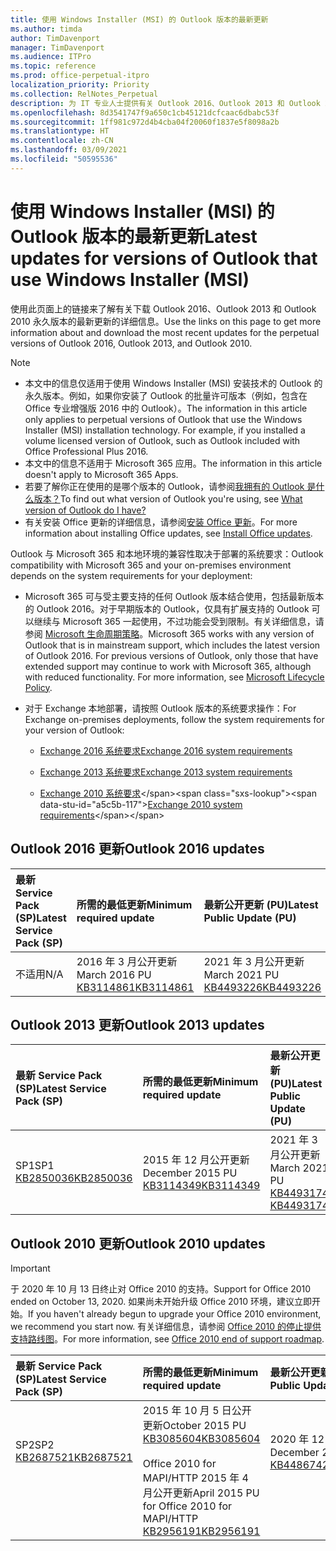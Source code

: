 ```yaml
---
title: 使用 Windows Installer (MSI) 的 Outlook 版本的最新更新
ms.author: timda
author: TimDavenport
manager: TimDavenport
ms.audience: ITPro
ms.topic: reference
ms.prod: office-perpetual-itpro
localization_priority: Priority
ms.collection: RelNotes_Perpetual
description: 为 IT 专业人士提供有关 Outlook 2016、Outlook 2013 和 Outlook 2010 永久版本的最新更新信息的链接
ms.openlocfilehash: 8d3541747f9a650c1cb45121dcfcaac6dbabc53f
ms.sourcegitcommit: 1ff981c972d4b4cba04f20060f1837e5f8098a2b
ms.translationtype: HT
ms.contentlocale: zh-CN
ms.lasthandoff: 03/09/2021
ms.locfileid: "50595536"
---
```

# <a name="latest-updates-for-versions-of-outlook-that-use-windows-installer-msi"></a><span data-ttu-id="a5c5b-103">使用 Windows Installer (MSI) 的 Outlook 版本的最新更新</span><span class="sxs-lookup"><span data-stu-id="a5c5b-103">Latest updates for versions of Outlook that use Windows Installer (MSI)</span></span>

<span data-ttu-id="a5c5b-104">使用此页面上的链接来了解有关下载 Outlook 2016、Outlook 2013 和 Outlook 2010 永久版本的最新更新的详细信息。</span><span class="sxs-lookup"><span data-stu-id="a5c5b-104">Use the links on this page to get more information about and download the most recent updates for the perpetual versions of Outlook 2016, Outlook 2013, and Outlook 2010.</span></span>
  
> [!NOTE]
> - <span data-ttu-id="a5c5b-p101">本文中的信息仅适用于使用 Windows Installer (MSI) 安装技术的 Outlook 的永久版本。例如，如果你安装了 Outlook 的批量许可版本（例如，包含在 Office 专业增强版 2016 中的 Outlook）。</span><span class="sxs-lookup"><span data-stu-id="a5c5b-p101">The information in this article only applies to perpetual versions of Outlook that use the Windows Installer (MSI) installation technology. For example, if you installed a volume licensed version of Outlook, such as Outlook included with Office Professional Plus 2016.</span></span>
> - <span data-ttu-id="a5c5b-107">本文中的信息不适用于 Microsoft 365 应用。</span><span class="sxs-lookup"><span data-stu-id="a5c5b-107">The information in this article doesn't apply to Microsoft 365 Apps.</span></span>
> - <span data-ttu-id="a5c5b-108">若要了解你正在使用的是哪个版本的 Outlook，请参阅[我拥有的 Outlook 是什么版本？](https://support.office.com/article/b3a9568c-edb5-42b9-9825-d48d82b2257c)</span><span class="sxs-lookup"><span data-stu-id="a5c5b-108">To find out what version of Outlook you're using, see [What version of Outlook do I have?](https://support.office.com/article/b3a9568c-edb5-42b9-9825-d48d82b2257c)</span></span>
> - <span data-ttu-id="a5c5b-109">有关安装 Office 更新的详细信息，请参阅[安装 Office 更新](https://support.office.com/article/2ab296f3-7f03-43a2-8e50-46de917611c5)。</span><span class="sxs-lookup"><span data-stu-id="a5c5b-109">For more information about installing Office updates, see [Install Office updates](https://support.office.com/article/2ab296f3-7f03-43a2-8e50-46de917611c5).</span></span> 
  
<span data-ttu-id="a5c5b-110">Outlook 与 Microsoft 365 和本地环境的兼容性取决于部署的系统要求：</span><span class="sxs-lookup"><span data-stu-id="a5c5b-110">Outlook compatibility with Microsoft 365 and your on-premises environment depends on the system requirements for your deployment:</span></span>
  
- <span data-ttu-id="a5c5b-p102">Microsoft 365 可与受主要支持的任何 Outlook 版本结合使用，包括最新版本的 Outlook 2016。对于早期版本的 Outlook，仅具有扩展支持的 Outlook 可以继续与 Microsoft 365 一起使用，不过功能会受到限制。有关详细信息，请参阅 [Microsoft 生命周期策略](https://support.microsoft.com/lifecycle)。</span><span class="sxs-lookup"><span data-stu-id="a5c5b-p102">Microsoft 365 works with any version of Outlook that is in mainstream support, which includes the latest version of Outlook 2016. For previous versions of Outlook, only those that have extended support may continue to work with Microsoft 365, although with reduced functionality. For more information, see [Microsoft Lifecycle Policy](https://support.microsoft.com/lifecycle).</span></span>
    
- <span data-ttu-id="a5c5b-114">对于 Exchange 本地部署，请按照 Outlook 版本的系统要求操作：</span><span class="sxs-lookup"><span data-stu-id="a5c5b-114">For Exchange on-premises deployments, follow the system requirements for your version of Outlook:</span></span>
    
  - [<span data-ttu-id="a5c5b-115">Exchange 2016 系统要求</span><span class="sxs-lookup"><span data-stu-id="a5c5b-115">Exchange 2016 system requirements</span></span>](https://docs.microsoft.com/Exchange/plan-and-deploy/system-requirements)
    
  - [<span data-ttu-id="a5c5b-116">Exchange 2013 系统要求</span><span class="sxs-lookup"><span data-stu-id="a5c5b-116">Exchange 2013 system requirements</span></span>](https://docs.microsoft.com/exchange/exchange-2013-system-requirements-exchange-2013-help)
    
  - <span data-ttu-id="a5c5b-117">[Exchange 2010 系统要求](https://docs.microsoft.com/previous-versions/office/exchange-server-2010/aa996719(v=exchg.141))</span><span class="sxs-lookup"><span data-stu-id="a5c5b-117">[Exchange 2010 system requirements](https://docs.microsoft.com/previous-versions/office/exchange-server-2010/aa996719(v=exchg.141))</span></span>

   
## <a name="outlook-2016-updates"></a><span data-ttu-id="a5c5b-118">Outlook 2016 更新</span><span class="sxs-lookup"><span data-stu-id="a5c5b-118">Outlook 2016 updates</span></span>

|<span data-ttu-id="a5c5b-119">**最新 Service Pack (SP)**</span><span class="sxs-lookup"><span data-stu-id="a5c5b-119">**Latest Service Pack (SP)**</span></span>|<span data-ttu-id="a5c5b-120">**所需的最低更新**</span><span class="sxs-lookup"><span data-stu-id="a5c5b-120">**Minimum required update**</span></span>|<span data-ttu-id="a5c5b-121">**最新公开更新 (PU)**</span><span class="sxs-lookup"><span data-stu-id="a5c5b-121">**Latest Public Update (PU)**</span></span>|
|:-----|:-----|:-----|
|<span data-ttu-id="a5c5b-122">不适用</span><span class="sxs-lookup"><span data-stu-id="a5c5b-122">N/A</span></span>  <br/> |<span data-ttu-id="a5c5b-123">2016 年 3 月公开更新</span><span class="sxs-lookup"><span data-stu-id="a5c5b-123">March 2016 PU</span></span> <br/>[<span data-ttu-id="a5c5b-124">KB3114861</span><span class="sxs-lookup"><span data-stu-id="a5c5b-124">KB3114861</span></span>](https://support.microsoft.com/help/3114861) <br/> |<span data-ttu-id="a5c5b-125">2021 年 3 月公开更新</span><span class="sxs-lookup"><span data-stu-id="a5c5b-125">March 2021 PU</span></span> <br/>[<span data-ttu-id="a5c5b-126">KB4493226</span><span class="sxs-lookup"><span data-stu-id="a5c5b-126">KB4493226</span></span>](https://support.microsoft.com/help/4493226) 

## <a name="outlook-2013-updates"></a><span data-ttu-id="a5c5b-127">Outlook 2013 更新</span><span class="sxs-lookup"><span data-stu-id="a5c5b-127">Outlook 2013 updates</span></span>

|<span data-ttu-id="a5c5b-128">**最新 Service Pack (SP)**</span><span class="sxs-lookup"><span data-stu-id="a5c5b-128">**Latest Service Pack (SP)**</span></span>|<span data-ttu-id="a5c5b-129">**所需的最低更新**</span><span class="sxs-lookup"><span data-stu-id="a5c5b-129">**Minimum required update**</span></span>|<span data-ttu-id="a5c5b-130">**最新公开更新 (PU)**</span><span class="sxs-lookup"><span data-stu-id="a5c5b-130">**Latest Public Update (PU)**</span></span>|
|:-----|:-----|:-----|
|<span data-ttu-id="a5c5b-131">SP1</span><span class="sxs-lookup"><span data-stu-id="a5c5b-131">SP1</span></span>  <br/>[<span data-ttu-id="a5c5b-132">KB2850036</span><span class="sxs-lookup"><span data-stu-id="a5c5b-132">KB2850036</span></span>](https://go.microsoft.com/fwlink/p/?LinkId=512538) <br/> |<span data-ttu-id="a5c5b-133">2015 年 12 月公开更新</span><span class="sxs-lookup"><span data-stu-id="a5c5b-133">December 2015 PU</span></span> <br/>[<span data-ttu-id="a5c5b-134">KB3114349</span><span class="sxs-lookup"><span data-stu-id="a5c5b-134">KB3114349</span></span>](https://support.microsoft.com/kb/3114349) <br/> |<span data-ttu-id="a5c5b-135">2021 年 3 月公开更新</span><span class="sxs-lookup"><span data-stu-id="a5c5b-135">March 2021 PU</span></span> <br/>[<span data-ttu-id="a5c5b-136">KB4493174 </span><span class="sxs-lookup"><span data-stu-id="a5c5b-136">KB4493174 </span></span>](https://support.microsoft.com/help/4493174 )  |
   
## <a name="outlook-2010-updates"></a><span data-ttu-id="a5c5b-137">Outlook 2010 更新</span><span class="sxs-lookup"><span data-stu-id="a5c5b-137">Outlook 2010 updates</span></span>
> [!IMPORTANT]
> <span data-ttu-id="a5c5b-138">于 2020 年 10 月 13 日终止对 Office 2010 的支持。</span><span class="sxs-lookup"><span data-stu-id="a5c5b-138">Support for Office 2010 ended on October 13, 2020.</span></span> <span data-ttu-id="a5c5b-139">如果尚未开始升级 Office 2010 环境，建议立即开始。</span><span class="sxs-lookup"><span data-stu-id="a5c5b-139">If you haven't already begun to upgrade your Office 2010 environment, we recommend you start now.</span></span> <span data-ttu-id="a5c5b-140">有关详细信息，请参阅 [Office 2010 的停止提供支持路线图](https://docs.microsoft.com/DeployOffice/office-2010-end-support-roadmap)。</span><span class="sxs-lookup"><span data-stu-id="a5c5b-140">For more information, see [Office 2010 end of support roadmap](https://docs.microsoft.com/DeployOffice/office-2010-end-support-roadmap).</span></span>

|<span data-ttu-id="a5c5b-141">**最新 Service Pack (SP)**</span><span class="sxs-lookup"><span data-stu-id="a5c5b-141">**Latest Service Pack (SP)**</span></span>|<span data-ttu-id="a5c5b-142">**所需的最低更新**</span><span class="sxs-lookup"><span data-stu-id="a5c5b-142">**Minimum required update**</span></span>|<span data-ttu-id="a5c5b-143">**最新公开更新 (PU)**</span><span class="sxs-lookup"><span data-stu-id="a5c5b-143">**Latest Public Update (PU)**</span></span>|
|:-----|:-----|:-----|
|<span data-ttu-id="a5c5b-144">SP2</span><span class="sxs-lookup"><span data-stu-id="a5c5b-144">SP2</span></span> <br/>[<span data-ttu-id="a5c5b-145">KB2687521</span><span class="sxs-lookup"><span data-stu-id="a5c5b-145">KB2687521</span></span>](https://go.microsoft.com/fwlink/p/?LinkId=512542) <br><br><br><br/> |<span data-ttu-id="a5c5b-146">2015 年 10 月 5 日公开更新</span><span class="sxs-lookup"><span data-stu-id="a5c5b-146">October 2015 PU</span></span> <br/> [<span data-ttu-id="a5c5b-147">KB3085604</span><span class="sxs-lookup"><span data-stu-id="a5c5b-147">KB3085604</span></span>](https://support.microsoft.com/kb/3085604) <br/><br/>  <span data-ttu-id="a5c5b-148">Office 2010 for MAPI/HTTP 2015 年 4 月公开更新</span><span class="sxs-lookup"><span data-stu-id="a5c5b-148">April 2015 PU for Office 2010 for MAPI/HTTP</span></span> <br/> [<span data-ttu-id="a5c5b-149">KB2956191</span><span class="sxs-lookup"><span data-stu-id="a5c5b-149">KB2956191</span></span>](https://support.microsoft.com/help/2956191/april-14-2015-update-for-office-2010-kb2956191) <br/> |<span data-ttu-id="a5c5b-150">2020 年 12 月公开更新</span><span class="sxs-lookup"><span data-stu-id="a5c5b-150">December 2020 PU</span></span> <br/>[<span data-ttu-id="a5c5b-151">KB4486742</span><span class="sxs-lookup"><span data-stu-id="a5c5b-151">KB4486742</span></span>](https://support.microsoft.com/help/4486742) <br><br><br><br/>|
   

